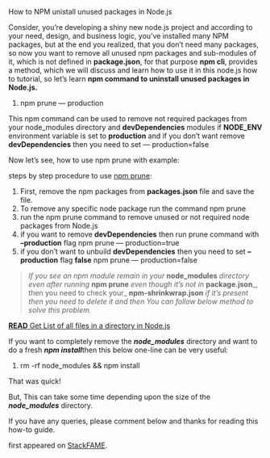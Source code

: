 How to NPM unistall unused packages in Node.js

Consider, you’re developing a shiny new node.js project and according to your need, design, and business logic, you’ve installed many NPM packages, but at the end you realized, that you don’t need many packages, so now you want to remove all unused npm packages and sub-modules of it, which is not defined in **package.json**, for that purpose **npm cli**, provides a method, which we will discuss and learn how to use it in this node.js how to tutorial, so let’s learn **npm command to uninstall unused packages in Node.js.**

1.  npm prune — production

This npm command can be used to remove not required packages from your node\_modules directory and **devDependencies** modules if **NODE\_ENV** environment variable is set to **production** and if you don’t want remove **devDependencies** then you need to set — production=false

Now let’s see, how to use npm prune with example:

steps by step procedure to use [npm prune](https://docs.npmjs.com/cli/prune):

1.  First, remove the npm packages from **packages.json** file and save the file.
2.  To remove any specific node package run the command npm prune
3.  run the npm prune command to remove unused or not required node packages from Node.js
4.  if you want to remove **devDependencies** then run prune command with **–production** flag npm prune — production=true
5.  if you don’t want to unbuild **devDependencies** then you need to set **–production** flag **false** npm prune — production=false

> *If you see an npm module remain in your* **node\_modules** *directory even after running* **npm prune** *even though it’s not in* **package.json**\_, then you need to check your\_ **npm-shrinkwrap.json** *if it’s present then you need to delete it and then You can follow below method to solve this problem.*

[**READ** Get List of all files in a directory in Node.js](https://stackfame.com/list-all-files-in-a-directory-nodejs)

If you want to completely remove the ***node\_modules*** directory and want to do a fresh ***npm install***then this below one-line can be very useful:

1.  rm -rf node\_modules && npm install

That was quick!

But, This can take some time depending upon the size of the ***node\_modules*** directory.

If you have any queries, please comment below and thanks for reading this how-to guide.

first appeared on [StackFAME](https://stackfame.com/npm-unistall-unused-packages-node-js).
